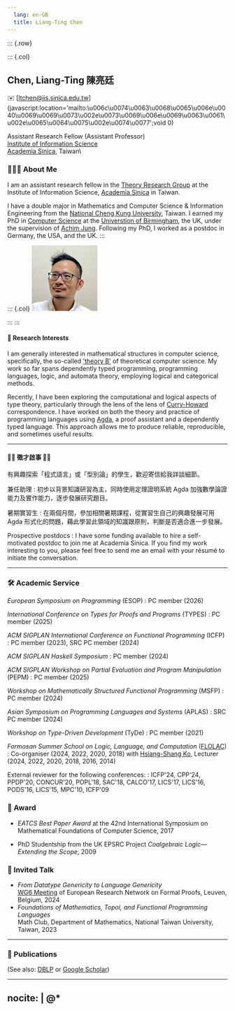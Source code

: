 ```yaml
---
  lang: en-GB
  title: Liang-Ting Chen
---
```



::: {.row}

::: {.col}

## __Chen, Liang-Ting 陳亮廷__

✉️ [ltchen@iis.sinica.edu.tw](javascript:location='&#109;&#97;i&#108;t&#111;&#58;\u006c\u0074\u0063\u0068\u0065\u006e\u0040\u0069\u0069\u0073\u002e\u0073\u0069\u006e\u0069\u0063\u0061\u002e\u0065\u0064\u0075\u002e\u0074\u0077';void 0)

Assistant Research Fellow (Assistant Professor)\
[Institute of Information Science](https://www.iis.sinica.edu.tw)\
[Academia Sinica](https://www.sinica.edu.tw/), Taiwan\

### 🧑🏻‍🔬 About Me

I am an assistant research fellow in the [Theory Research Group](https://www.iis.sinica.edu.tw/en/page/ResearchOverview/Groups/Theory.html) at the Institute of Information Science, [Academia Sinica](https://en.wikipedia.org/wiki/Academia_Sinica) in Taiwan.

I have a double major in Mathematics and Computer Science & Information Engineering from the [National Cheng Kung University](https://www.ncku.edu.tw), Taiwan.
I earned my PhD in [Computer Science](https://www.birmingham.ac.uk/schools/computer-science) at the [Universtion of Birmingham](https://www.birmingham.ac.uk), the UK, under the supervision of [Achim Jung](https://achimjungbham.github.io).
Following my PhD, I worked as a postdoc in Germany, the USA, and the UK.
:::

::: {.col}
<img src="/img/profile.jpg" srcset="/img/profile-hires.jpg 2x" class="float-sm-end rounded-circle">

:::
:::

#### 📜 Research Interests

I am generally interested in mathematical structures in computer science, specifically, the so-called ['theory B'](https://cstheory.stackexchange.com/a/1523/51895) of theoretical computer science.
My work so far spans dependently typed programming, programming languages, logic, and automata theory, employing logical and categorical methods.

Recently, I have been exploring the computational and logical aspects of type theory, particularly through the lens of the lens of [Curry-Howard](https://en.wikipedia.org/wiki/Curry–Howard_correspondence) correspondence.
I have worked on both the theory and practice of programming languages using [Agda](https://agda.readthedocs.io/), a proof assistant and a dependently typed language.
This approach allows me to produce reliable, reproducible, and sometimes useful results.

*  *  *  *

#### 🫵🏼 徵才啟事 🫵🏼

有興趣探索「程式語言」或「型別論」的學生，歡迎寄信給我詳談細節。

兼任助理
: 初步以背景知識研習為主，同時使用定理證明系統 Agda 加強數學論證能力及實作能力，逐步發展研究題目。

暑期實習生
: 在兩個月間，參加相關暑期課程，從實習生自己的興趣發展可用 Agda 形式化的問題，藉此學習此領域的知識跟原則，判斷是否適合進一步發展。

Prospective postdocs
: I have some funding available to hire a self-motivated postdoc to join me at Academia Sinica.
If you find my work interesting to you, please feel free to send me an email with your résumé to initiate the conversation.

*  *  *  *

### 🛠️ Academic Service

*European Symposium on Programming* (ESOP)
: PC member (2026)

*International Conference on Types for Proofs and Programs* (TYPES)
: PC member (2025)
  
*ACM SIGPLAN International Conference on Functional Programming* (ICFP)
: PC member (2023), SRC PC member (2024)

*ACM SIGPLAN Haskell Symposium*
: PC member (2024)

*ACM SIGPLAN Workshop on Partial Evaluation and Program Manipulation* (PEPM)
: PC member (2025)

*Workshop on Mathematically Structured Functional Programming* (MSFP)
: PC member (2024)

*Asian Symposium on Programming Languages and Systems* (APLAS)
: SRC PC member (2024)

*Workshop on Type-Driven Development* (TyDe)
: PC member (2021)

*Formosan Summer School on Logic, Language, and Computation* ([FLOLAC](https://flolac.iis.sinica.edu.tw/))
: Co-organiser (2024, 2022, 2020, 2018) with [Hsiang-Shang Ko](https://josh-hs-ko.github.io), Lecturer (2024, 2022, 2020, 2018, 2016, 2014)

External reviewer for the following conferences:
: ICFP'24, CPP'24, PPDP'20, CONCUR'20, POPL'18, SAC'18, CALCO'17, LICS'17, LICS'16, PODS'16, LICS'15, MPC'10, ICFP'09

### 🏅 Award

* *EATCS Best Paper Award* at the 42nd International Symposium on Mathematical Foundations of Computer Science, 2017

* PhD Studentship from the UK EPSRC Project *Coalgebraic Logic—Extending the Scope*, 2009

### 🎤 Invited Talk

* *From Datatype Genericity to Language Genericity*\
  [WG6 Meeting](https://europroofnet.github.io/wg6-leuven/) of European Research Network on Formal Proofs, Leuven, Belgium, 2024
* *Foundations of Mathematics, Topoi, and Functional Programming Languages*\
  Math Club, Department of Mathematics, National Taiwan University, Taiwan, 2023

*  *  *  *

### 📜 Publications

(See also: [DBLP](https://dblp.org/pid/153/3116-1.html) or [Google Scholar](https://scholar.google.com/citations?user=9jA3dngAAAAJ))

---
nocite: |
  @*
---
